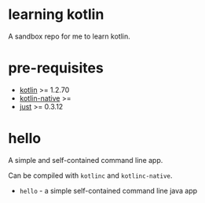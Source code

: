 # learning kotlin

A sandbox repo for me to learn kotlin.

# pre-requisites

* [kotlin](https://github.com/JetBrains/kotlin) >= 1.2.70
* [kotlin-native](https://github.com/JetBrains/kotlin-native) >=
* [just](https://github.com/casey/just) >= 0.3.12


# hello

A simple and self-contained command line app.

Can be compiled with `kotlinc` and `kotlinc-native`.



*  `hello` - a simple self-contained command line java app
